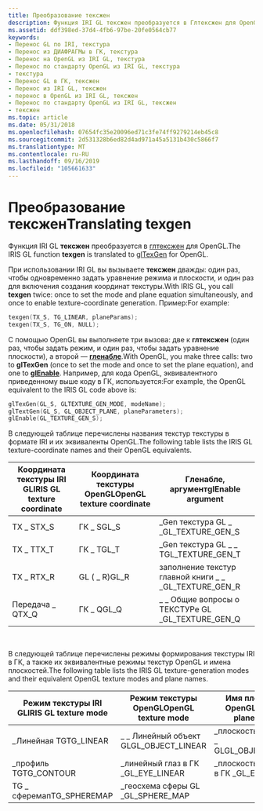 ```yaml
---
title: Преобразование тексжен
description: Функция IRI GL тексжен преобразуется в Глтексжен для OpenGL.
ms.assetid: ddf398ed-37d4-4fb6-97be-20fe0564cb77
keywords:
- Перенос GL по IRI, текстура
- Перенос из ДИАФРАГМы в ГК, текстура
- Перенос на OpenGL из IRI GL, текстура
- Перенос по стандарту OpenGL из IRI GL, текстура
- текстура
- Перенос GL в ГК, тексжен
- Перенос из IRI GL, тексжен
- перенос в OpenGL из IRI GL, тексжен
- Перенос по стандарту OpenGL из IRI GL, тексжен
- тексжен
ms.topic: article
ms.date: 05/31/2018
ms.openlocfilehash: 07654fc35e20096ed71c3fe74ff9279214eb45c8
ms.sourcegitcommit: 2d531328b6ed82d4ad971a45a5131b430c5866f7
ms.translationtype: MT
ms.contentlocale: ru-RU
ms.lasthandoff: 09/16/2019
ms.locfileid: "105661633"
---
```

# <a name="translating-texgen"></a><span data-ttu-id="f7815-113">Преобразование тексжен</span><span class="sxs-lookup"><span data-stu-id="f7815-113">Translating texgen</span></span>

<span data-ttu-id="f7815-114">Функция IRI GL **тексжен** преобразуется в [глтексжен](gltexgen-functions.md) для OpenGL.</span><span class="sxs-lookup"><span data-stu-id="f7815-114">The IRIS GL function **texgen** is translated to [glTexGen](gltexgen-functions.md) for OpenGL.</span></span>

<span data-ttu-id="f7815-115">При использовании IRI GL вы вызываете **тексжен** дважды: один раз, чтобы одновременно задать уравнение режима и плоскости, и один раз для включения создания координат текстуры.</span><span class="sxs-lookup"><span data-stu-id="f7815-115">With IRIS GL, you call **texgen** twice: once to set the mode and plane equation simultaneously, and once to enable texture-coordinate generation.</span></span> <span data-ttu-id="f7815-116">Пример:</span><span class="sxs-lookup"><span data-stu-id="f7815-116">For example:</span></span>


```C++
texgen(TX_S, TG_LINEAR, planeParams); 
texgen(TX_S, TG_ON, NULL);
```



<span data-ttu-id="f7815-117">С помощью OpenGL вы выполняете три вызова: две к **глтексжен** (один раз, чтобы задать режим, и один раз, чтобы задать уравнение плоскости), а второй — [**гленабле**](glenable.md).</span><span class="sxs-lookup"><span data-stu-id="f7815-117">With OpenGL, you make three calls: two to **glTexGen** (once to set the mode and once to set the plane equation), and one to [**glEnable**](glenable.md).</span></span> <span data-ttu-id="f7815-118">Например, для кода OpenGL, эквивалентного приведенному выше коду в ГК, используется:</span><span class="sxs-lookup"><span data-stu-id="f7815-118">For example, the OpenGL equivalent to the IRIS GL code above is:</span></span>


```C++
glTexGen(GL_S, GLTEXTURE_GEN_MODE, modeName); 
glTextGen(GL_S, GL_OBJECT_PLANE, planeParameters); 
glEnable(GL_TEXTURE_GEN_S);
```



<span data-ttu-id="f7815-119">В следующей таблице перечислены названия текстур текстуры в формате IRI и их эквиваленты OpenGL.</span><span class="sxs-lookup"><span data-stu-id="f7815-119">The following table lists the IRIS GL texture-coordinate names and their OpenGL equivalents.</span></span>



| <span data-ttu-id="f7815-120">Координата текстуры IRI GL</span><span class="sxs-lookup"><span data-stu-id="f7815-120">IRIS GL texture coordinate</span></span> | <span data-ttu-id="f7815-121">Координата текстуры OpenGL</span><span class="sxs-lookup"><span data-stu-id="f7815-121">OpenGL texture coordinate</span></span> | <span data-ttu-id="f7815-122">Гленабле, аргумент</span><span class="sxs-lookup"><span data-stu-id="f7815-122">glEnable argument</span></span>   |
|----------------------------|---------------------------|---------------------|
| <span data-ttu-id="f7815-123">TX \_ S</span><span class="sxs-lookup"><span data-stu-id="f7815-123">TX\_S</span></span>                      | <span data-ttu-id="f7815-124">ГК \_ S</span><span class="sxs-lookup"><span data-stu-id="f7815-124">GL\_S</span></span>                     | <span data-ttu-id="f7815-125">\_Gen текстура GL \_ \_</span><span class="sxs-lookup"><span data-stu-id="f7815-125">GL\_TEXTURE\_GEN\_S</span></span> |
| <span data-ttu-id="f7815-126">TX \_ T</span><span class="sxs-lookup"><span data-stu-id="f7815-126">TX\_T</span></span>                      | <span data-ttu-id="f7815-127">ГК \_ T</span><span class="sxs-lookup"><span data-stu-id="f7815-127">GL\_T</span></span>                     | <span data-ttu-id="f7815-128">\_Gen текстура GL \_ \_ T</span><span class="sxs-lookup"><span data-stu-id="f7815-128">GL\_TEXTURE\_GEN\_T</span></span> |
| <span data-ttu-id="f7815-129">TX \_ R</span><span class="sxs-lookup"><span data-stu-id="f7815-129">TX\_R</span></span>                      | <span data-ttu-id="f7815-130">GL ( \_ R)</span><span class="sxs-lookup"><span data-stu-id="f7815-130">GL\_R</span></span>                     | <span data-ttu-id="f7815-131">заполнение текстур главной книги \_ \_ \_</span><span class="sxs-lookup"><span data-stu-id="f7815-131">GL\_TEXTURE\_GEN\_R</span></span> |
| <span data-ttu-id="f7815-132">Передача \_ Q</span><span class="sxs-lookup"><span data-stu-id="f7815-132">TX\_Q</span></span>                      | <span data-ttu-id="f7815-133">ГК \_ Q</span><span class="sxs-lookup"><span data-stu-id="f7815-133">GL\_Q</span></span>                     | <span data-ttu-id="f7815-134">\_ \_ Общие вопросы о ТЕКСТУРе GL \_</span><span class="sxs-lookup"><span data-stu-id="f7815-134">GL\_TEXTURE\_GEN\_Q</span></span> |



 

<span data-ttu-id="f7815-135">В следующей таблице перечислены режимы формирования текстуры IRI в ГК, а также их эквивалентные режимы текстур OpenGL и имена плоскостей.</span><span class="sxs-lookup"><span data-stu-id="f7815-135">The following table lists the IRIS GL texture-generation modes and their equivalent OpenGL texture modes and plane names.</span></span>



| <span data-ttu-id="f7815-136">Режим текстуры IRI GL</span><span class="sxs-lookup"><span data-stu-id="f7815-136">IRIS GL texture mode</span></span> | <span data-ttu-id="f7815-137">Режим текстуры OpenGL</span><span class="sxs-lookup"><span data-stu-id="f7815-137">OpenGL texture mode</span></span> | <span data-ttu-id="f7815-138">Имя плоскости OpenGL</span><span class="sxs-lookup"><span data-stu-id="f7815-138">OpenGL plane name</span></span> |
|----------------------|---------------------|-------------------|
| <span data-ttu-id="f7815-139">\_Линейная TG</span><span class="sxs-lookup"><span data-stu-id="f7815-139">TG\_LINEAR</span></span>           | <span data-ttu-id="f7815-140">\_ \_ Линейный объект GL</span><span class="sxs-lookup"><span data-stu-id="f7815-140">GL\_OBJECT\_LINEAR</span></span>  | <span data-ttu-id="f7815-141">\_плоскость объектов \_ GL</span><span class="sxs-lookup"><span data-stu-id="f7815-141">GL\_OBJECT\_PLANE</span></span> |
| <span data-ttu-id="f7815-142">\_профиль TG</span><span class="sxs-lookup"><span data-stu-id="f7815-142">TG\_CONTOUR</span></span>          | <span data-ttu-id="f7815-143">\_линейный глаз в ГК \_</span><span class="sxs-lookup"><span data-stu-id="f7815-143">GL\_EYE\_LINEAR</span></span>     | <span data-ttu-id="f7815-144">\_плоскость для глаз в ГК \_</span><span class="sxs-lookup"><span data-stu-id="f7815-144">GL\_EYE\_PLANE</span></span>    |
| <span data-ttu-id="f7815-145">TG \_ сферемап</span><span class="sxs-lookup"><span data-stu-id="f7815-145">TG\_SPHEREMAP</span></span>        | <span data-ttu-id="f7815-146">\_геосхема сферы GL \_</span><span class="sxs-lookup"><span data-stu-id="f7815-146">GL\_SPHERE\_MAP</span></span>     |                   |



 

 

 




